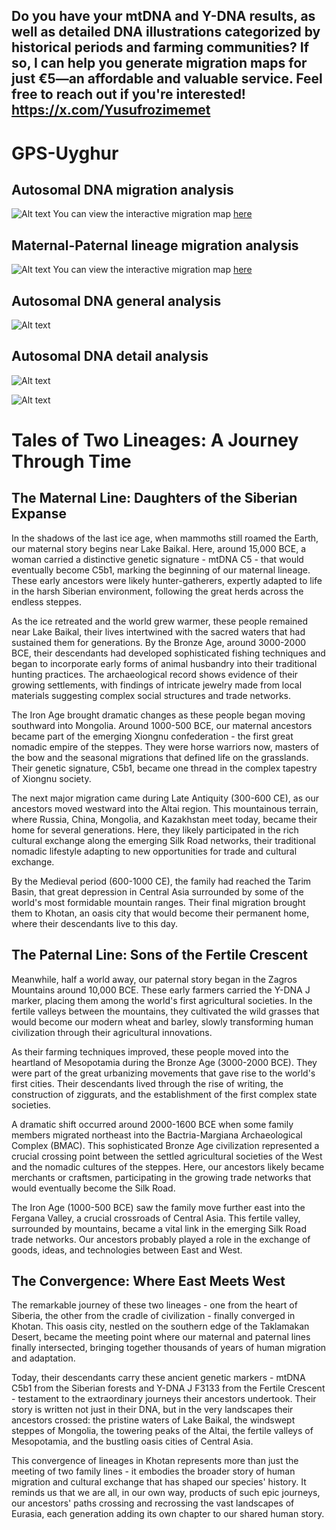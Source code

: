 ## Do you have your mtDNA and Y-DNA results, as well as detailed DNA illustrations categorized by historical periods and farming communities? If so, I can help you generate migration maps for just €5—an affordable and valuable service. Feel free to reach out if you're interested! https://x.com/Yusufrozimemet
# GPS-Uyghur
## Autosomal DNA migration analysis
![Alt text](automigration.png)
You can view the interactive migration map [here](https://github.com/Yusuprozimemet/GPS-Uyghur/blob/main/ancestry_migration_map.html)

## Maternal-Paternal lineage migration analysis
![Alt text](migration.png)
You can view the interactive migration map [here](https://github.com/Yusuprozimemet/GPS-Uyghur/blob/main/dual_lineage_migration_map.html)


## Autosomal DNA general analysis

![Alt text](ancestry_diagram.png)

## Autosomal DNA detail analysis
![Alt text](detailed_ancestry_diagram.png)

![Alt text](genetic-pca.svg)

# Tales of Two Lineages: A Journey Through Time

## The Maternal Line: Daughters of the Siberian Expanse

In the shadows of the last ice age, when mammoths still roamed the Earth, our maternal story begins near Lake Baikal. Here, around 15,000 BCE, a woman carried a distinctive genetic signature - mtDNA C5 - that would eventually become C5b1, marking the beginning of our maternal lineage. These early ancestors were likely hunter-gatherers, expertly adapted to life in the harsh Siberian environment, following the great herds across the endless steppes.

As the ice retreated and the world grew warmer, these people remained near Lake Baikal, their lives intertwined with the sacred waters that had sustained them for generations. By the Bronze Age, around 3000-2000 BCE, their descendants had developed sophisticated fishing techniques and began to incorporate early forms of animal husbandry into their traditional hunting practices. The archaeological record shows evidence of their growing settlements, with findings of intricate jewelry made from local materials suggesting complex social structures and trade networks.

The Iron Age brought dramatic changes as these people began moving southward into Mongolia. Around 1000-500 BCE, our maternal ancestors became part of the emerging Xiongnu confederation - the first great nomadic empire of the steppes. They were horse warriors now, masters of the bow and the seasonal migrations that defined life on the grasslands. Their genetic signature, C5b1, became one thread in the complex tapestry of Xiongnu society.

The next major migration came during Late Antiquity (300-600 CE), as our ancestors moved westward into the Altai region. This mountainous terrain, where Russia, China, Mongolia, and Kazakhstan meet today, became their home for several generations. Here, they likely participated in the rich cultural exchange along the emerging Silk Road networks, their traditional nomadic lifestyle adapting to new opportunities for trade and cultural exchange.

By the Medieval period (600-1000 CE), the family had reached the Tarim Basin, that great depression in Central Asia surrounded by some of the world's most formidable mountain ranges. Their final migration brought them to Khotan, an oasis city that would become their permanent home, where their descendants live to this day.

## The Paternal Line: Sons of the Fertile Crescent

Meanwhile, half a world away, our paternal story began in the Zagros Mountains around 10,000 BCE. These early farmers carried the Y-DNA J marker, placing them among the world's first agricultural societies. In the fertile valleys between the mountains, they cultivated the wild grasses that would become our modern wheat and barley, slowly transforming human civilization through their agricultural innovations.

As their farming techniques improved, these people moved into the heartland of Mesopotamia during the Bronze Age (3000-2000 BCE). They were part of the great urbanizing movements that gave rise to the world's first cities. Their descendants lived through the rise of writing, the construction of ziggurats, and the establishment of the first complex state societies.

A dramatic shift occurred around 2000-1600 BCE when some family members migrated northeast into the Bactria-Margiana Archaeological Complex (BMAC). This sophisticated Bronze Age civilization represented a crucial crossing point between the settled agricultural societies of the West and the nomadic cultures of the steppes. Here, our ancestors likely became merchants or craftsmen, participating in the growing trade networks that would eventually become the Silk Road.

The Iron Age (1000-500 BCE) saw the family move further east into the Fergana Valley, a crucial crossroads of Central Asia. This fertile valley, surrounded by mountains, became a vital link in the emerging Silk Road trade networks. Our ancestors probably played a role in the exchange of goods, ideas, and technologies between East and West.

## The Convergence: Where East Meets West

The remarkable journey of these two lineages - one from the heart of Siberia, the other from the cradle of civilization - finally converged in Khotan. This oasis city, nestled on the southern edge of the Taklamakan Desert, became the meeting point where our maternal and paternal lines finally intersected, bringing together thousands of years of human migration and adaptation.

Today, their descendants carry these ancient genetic markers - mtDNA C5b1 from the Siberian forests and Y-DNA J F3133 from the Fertile Crescent - testament to the extraordinary journeys their ancestors undertook. Their story is written not just in their DNA, but in the very landscapes their ancestors crossed: the pristine waters of Lake Baikal, the windswept steppes of Mongolia, the towering peaks of the Altai, the fertile valleys of Mesopotamia, and the bustling oasis cities of Central Asia.

This convergence of lineages in Khotan represents more than just the meeting of two family lines - it embodies the broader story of human migration and cultural exchange that has shaped our species' history. It reminds us that we are all, in our own way, products of such epic journeys, our ancestors' paths crossing and recrossing the vast landscapes of Eurasia, each generation adding its own chapter to our shared human story.

